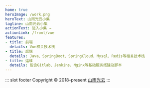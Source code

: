 ```yaml
---
home: true
heroImage: /work.png
heroText: 山雨光云小集
tagline: 山雨光云小集
actionText: 进入小集 →
actionLink: /front/vue
features:
- title: 前端
  details: Vue相关技术栈
- title: 后端
  details: Java、SpringBoot、SpringCloud、Mysql、Redis等相关技术栈
- title: 运维
  details: 包含Gitlab、Jenkins、Nginx等基础服务搭建及脚本
---
```



::: slot footer
Copyright © 2018-present [山雨光云](https://github.com/shanyuguangyun)
:::